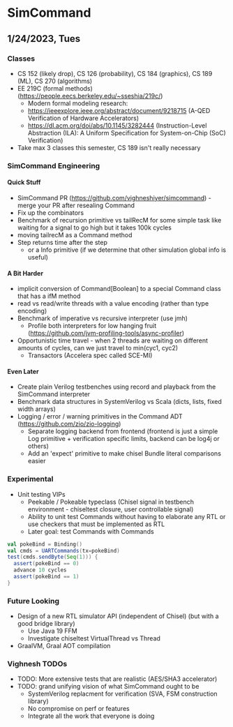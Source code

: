 # SimCommand

## 1/24/2023, Tues

### Classes

- CS 152 (likely drop), CS 126 (probability), CS 184 (graphics), CS 189 (ML), CS 270 (algorithms)
- EE 219C (formal methods) (https://people.eecs.berkeley.edu/~sseshia/219c/)
    - Modern formal modeling research:
    - https://ieeexplore.ieee.org/abstract/document/9218715 (A-QED Verification of Hardware Accelerators)
    - https://dl.acm.org/doi/abs/10.1145/3282444 (Instruction-Level Abstraction (ILA): A Uniform Specification for System-on-Chip (SoC) Verification)
- Take max 3 classes this semester, CS 189 isn't really necessary

### SimCommand Engineering

#### Quick Stuff

- SimCommand PR (https://github.com/vighneshiyer/simcommand) - merge your PR after resealing Command
- Fix up the combinators
- Benchmark of recursion primitive vs tailRecM for some simple task like waiting for a signal to go high but it takes 100k cycles
- moving tailrecM as a Command method
- Step returns time after the step
    - or a Info primitive (if we determine that other simulation global info is useful)

#### A Bit Harder

- implicit conversion of Command[Boolean] to a special Command class that has a ifM method
- read vs read/write threads with a value encoding (rather than type encoding)
- Benchmark of imperative vs recursive interpreter (use jmh)
    - Profile both interpreters for low hanging fruit (https://github.com/jvm-profiling-tools/async-profiler)
- Opportunistic time travel - when 2 threads are waiting on different amounts of cycles, can we just travel to min(cyc1, cyc2)
    - Transactors (Accelera spec called SCE-MI)

#### Even Later

- Create plain Verilog testbenches using record and playback from the SimCommand interpreter
- Benchmark data structures in SystemVerilog vs Scala (dicts, lists, fixed width arrays)
- Logging / error / warning primitives in the Command ADT (https://github.com/zio/zio-logging)
    - Separate logging backend from frontend (frontend is just a simple Log primitive + verification specific limits, backend can be log4j or others)
    - Add an 'expect' primitive to make chisel Bundle literal comparisons easier

### Experimental

- Unit testing VIPs
    - Peekable / Pokeable typeclass (Chisel signal in testbench environment - chiseltest closure, user controllable signal)
    - Ability to unit test Commands without having to elaborate any RTL or use checkers that must be implemented as RTL
    - Later goal: test Commands with Commands

```scala
val pokeBind = Binding()
val cmds = UARTCommands(tx=pokeBind)
test(cmds.sendByte(Seq(1))) {
  assert(pokeBind == 0)
  advance 10 cycles
  assert(pokeBind == 1)
}
```

### Future Looking

- Design of a new RTL simulator API (independent of Chisel) (but with a good bridge library)
    - Use Java 19 FFM
    - Investigate chiseltest VirtualThread vs Thread
- GraalVM, Graal AOT compilation

### Vighnesh TODOs

- TODO: More extensive tests that are realistic (AES/SHA3 accelerator)
- TODO: grand unifying vision of what SimCommand ought to be
    - SystemVerilog replacment for verification (SVA, FSM construction library)
    - No compromise on perf or features
    - Integrate all the work that everyone is doing

